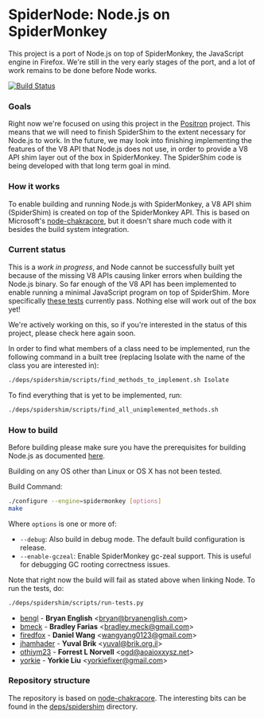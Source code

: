 SpiderNode: Node.js on SpiderMonkey
===
This project is a port of Node.js on top of SpiderMonkey, the JavaScript engine in Firefox. We're still in the very early stages of the port, and a lot of work remains to be done before Node works.

[![Build Status](https://travis-ci.org/mozilla/spidernode.svg?branch=master)](https://travis-ci.org/mozilla/spidernode)

### Goals
Right now we're focused on using this project in the [Positron](https://github.com/mozilla/positron) project.  This means that we will need to finish SpiderShim to the extent necessary for Node.js to work.  In the future, we may look into finishing implementing the features of the V8 API that Node.js does not use, in order to provide a V8 API shim layer out of the box in SpiderMonkey.  The SpiderShim code is being developed with that long term goal in mind.

### How it works
To enable building and running Node.js with SpiderMonkey, a V8 API shim (SpiderShim) is created on top of the SpiderMonkey API.  This is based on Microsoft's [node-chakracore](https://github.com/nodejs/node-chakracore), but it doesn't share much code with it besides the build system integration.

### Current status
This is a _work in progress_, and Node cannot be successfully built yet because of the missing V8 APIs causing linker errors when building the Node.js binary.  So far enough of the V8 API has been implemented to enable running a minimal JavaScript program on top of SpiderShim.  More specifically [these tests](https://github.com/mozilla/spidernode/blob/master/deps/spidershim/test) currently pass.  Nothing else will work out of the box yet!

We're actively working on this, so if you're interested in the status of this project, please check here again soon.

In order to find what members of a class need to be implemented, run the following command in a built tree (replacing Isolate with the name of the class you are interested in):

```bash
./deps/spidershim/scripts/find_methods_to_implement.sh Isolate
```

To find everything that is yet to be implemented, run:

```bash
./deps/spidershim/scripts/find_all_unimplemented_methods.sh
```

### How to build
Before building please make sure you have the prerequisites for building Node.js as documented [here](https://github.com/nodejs/node/blob/master/BUILDING.md).

Building on any OS other than Linux or OS X has not been tested.

Build Command:
```bash
./configure --engine=spidermonkey [options]
make
```

Where `options` is one or more of:
* `--debug`: Also build in debug mode.  The default build configuration is release.
* `--enable-gczeal`: Enable SpiderMonkey gc-zeal support.  This is useful for debugging GC rooting correctness issues.

Note that right now the build will fail as stated above when linking Node.  To run the tests, do:

```bash
./deps/spidershim/scripts/run-tests.py
```
* [bengl](https://github.com/bengl) - **Bryan English** &lt;bryan@bryanenglish.com&gt;
* [bmeck](https://github.com/bmeck) - **Bradley Farias** &lt;bradley.meck@gmail.com&gt;
* [firedfox](https://github.com/firedfox) - **Daniel Wang** &lt;wangyang0123@gmail.com&gt;
* [jhamhader](https://github.com/jhamhader) - **Yuval Brik** &lt;yuval@brik.org.il&gt;
* [othiym23](https://github.com/othiym23) - **Forrest L Norvell** &lt;ogd@aoaioxxysz.net&gt;
* [yorkie](https://github.com/yorkie) - **Yorkie Liu** &lt;yorkiefixer@gmail.com&gt;

### Repository structure
The repository is based on [node-chakracore](https://github.com/nodejs/node-chakracore).  The interesting bits can be found in the [deps/spidershim](https://github.com/mozilla/spidernode/tree/master/deps/spidershim) directory.
